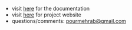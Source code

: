 * visit [here](https://pourmehrab.github.io/RIO/) for the documentation
* visit [here](http://avian.essie.ufl.edu/) for project website
* questions/comments: [pourmehrab@gmail.com](mailto:pourmehrab@gmail.com)

